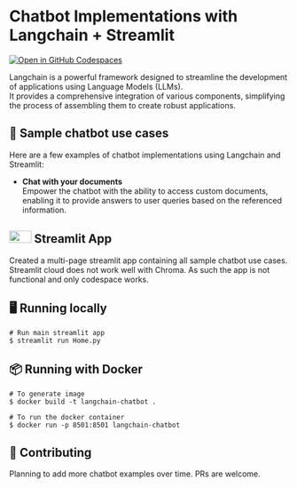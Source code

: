 # Chatbot Implementations with Langchain + Streamlit

[![Open in GitHub Codespaces](https://github.com/codespaces/badge.svg)](https://codespaces.new/salimdallal/MSBA316-langchain-chatbot?quickstart=1)


Langchain is a powerful framework designed to streamline the development of applications using Language Models (LLMs). \
It provides a comprehensive integration of various components, simplifying the process of assembling them to create robust applications.

## 💬 Sample chatbot use cases
Here are a few examples of chatbot implementations using Langchain and Streamlit:

-  **Chat with your documents** \
  Empower the chatbot with the ability to access custom documents, enabling it to provide answers to user queries based on the referenced information.


## <img src="https://streamlit.io/images/brand/streamlit-mark-color.png" width="40" height="22"> Streamlit App
Created a multi-page streamlit app containing all sample chatbot use cases. Streamlit cloud does not work well with Chroma. As such the app is not functional and only codespace works. 

## 🖥️ Running locally
```shell
# Run main streamlit app
$ streamlit run Home.py
```

## 📦 Running with Docker
```shell
# To generate image
$ docker build -t langchain-chatbot .

# To run the docker container
$ docker run -p 8501:8501 langchain-chatbot
```

## 💁 Contributing
Planning to add more chatbot examples over time. PRs are welcome.
